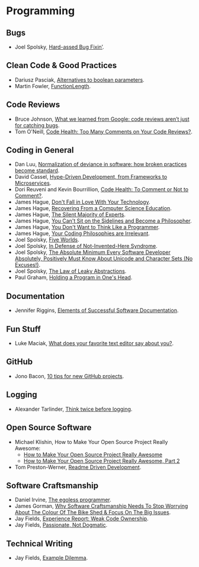# Programming

## Bugs

- Joel Spolsky, [Hard-assed Bug Fixin’](https://www.joelonsoftware.com/2001/07/31/hard-assed-bug-fixin/).

## Clean Code & Good Practices

- Dariusz Pasciak, [Alternatives to boolean parameters](https://8thlight.com/blog/dariusz-pasciak/2015/05/28/alternatives-to-boolean-parameters.html).
- Martin Fowler, [FunctionLength](https://martinfowler.com/bliki/FunctionLength.html).

## Code Reviews

- Bruce Johnson, [What we learned from Google: code reviews aren’t just for catching bugs](https://blog.fullstory.com/what-we-learned-from-google-code-reviews-arent-just-for-catching-bugs-b125a13aa292#.pww8lj8nd).
- Tom O'Neill, [Code Health: Too Many Comments on Your Code Reviews?](https://testing.googleblog.com/2017/06/code-health-too-many-comments-on-your.html).

## Coding in General

- Dan Luu, [Normalization of deviance in software: how broken practices become standard](https://danluu.com/wat/).
- David Cassel, [Hype-Driven Development, from Frameworks to Microservices](http://thenewstack.io/programmers-react-warning-hype-driven-development/).
- Dori Reuveni and Kevin Bourrillion, [Code Health: To Comment or Not to Comment?](https://testing.googleblog.com/2017/07/code-health-to-comment-or-not-to-comment.html?m=1).
- James Hague, [Don't Fall in Love With Your Technology](http://prog21.dadgum.com/128.html).
- James Hague, [Recovering From a Computer Science Education](http://prog21.dadgum.com/123.html).
- James Hague, [The Silent Majority of Experts](http://prog21.dadgum.com/143.html).
- James Hague, [You Can't Sit on the Sidelines and Become a Philosopher](http://prog21.dadgum.com/197.html).
- James Hague, [You Don't Want to Think Like a Programmer](http://prog21.dadgum.com/190.html).
- James Hague, [Your Coding Philosophies are Irrelevant](http://prog21.dadgum.com/142.html).
- Joel Spolsky, [Five Worlds](https://www.joelonsoftware.com/2002/05/06/five-worlds/).
- Joel Spolsky, [In Defense of Not-Invented-Here Syndrome](https://www.joelonsoftware.com/2001/10/14/in-defense-of-not-invented-here-syndrome/).
- Joel Spolsky, [The Absolute Minimum Every Software Developer Absolutely, Positively Must Know About Unicode and Character Sets (No Excuses!)](https://www.joelonsoftware.com/2003/10/08/the-absolute-minimum-every-software-developer-absolutely-positively-must-know-about-unicode-and-character-sets-no-excuses/).
- Joel Spolsky, [The Law of Leaky Abstractions](https://www.joelonsoftware.com/2002/11/11/the-law-of-leaky-abstractions/).
- Paul Graham, [Holding a Program in One's Head](http://www.paulgraham.com/head.html).

## Documentation

- Jennifer Riggins, [Elements of Successful Software Documentation](https://thenewstack.io/four-elements-successful-documentation/).

## Fun Stuff

- Luke Maciak, [What does your favorite text editor say about you?](http://www.terminally-incoherent.com/blog/2007/08/14/what-does-your-favorite-text-editor-say-about-you/).

## GitHub

- Jono Bacon, [10 tips for new GitHub projects](https://opensource.com/business/16/6/10-tips-new-github-projects).

## Logging

- Alexander Tarlinder, [Think twice before logging](http://blog.crisp.se/2015/06/21/alexandertarlinder/think-twice-before-logging).

## Open Source Software

- Michael Klishin, How to Make Your Open Source Project Really Awesome:
  - [How to Make Your Open Source Project Really Awesome](http://blog.clojurewerkz.org/blog/2013/04/20/how-to-make-your-open-source-project-really-awesome/)
  - [How to Make Your Open Source Project Really Awesome, Part 2](http://blog.clojurewerkz.org/blog/2014/07/20/how-to-make-your-open-source-project-really-awesome/)
- Tom Preston-Werner, [Readme Driven Development](http://tom.preston-werner.com/2010/08/23/readme-driven-development.html).

## Software Craftsmanship

- Daniel Irvine, [The egoless programmer](https://8thlight.com/blog/daniel-irvine/2016/09/30/the-egoless-programmer.html).
- James Gorman, [Why Software Craftsmanship Needs To Stop Worrying About The Colour Of The Bike Shed & Focus On The Big Issues](http://codemanship.co.uk/parlezuml/blog/?postid=1298).
- Jay Fields, [Experience Report: Weak Code Ownership](http://blog.jayfields.com/2015/02/experience-report-weak-code-ownership.html).
- Jay Fields, [Passionate, Not Dogmatic](http://blog.jayfields.com/2008/09/passionate-not-dogmatic.html).


## Technical Writing

- Jay Fields, [Example Dilemma](http://blog.jayfields.com/2008/03/example-dilemma.html).
